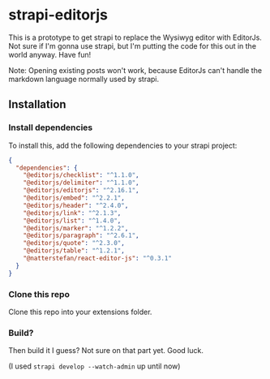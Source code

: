 # strapi-editorjs

This is a prototype to get strapi to replace the Wysiwyg editor with EditorJs. Not sure 
if I'm gonna use strapi, but I'm putting the code for this out in the world anyway. Have fun!

Note: Opening existing posts won't work, because EditorJs can't handle the markdown language
normally used by strapi.

## Installation

### Install dependencies

To install this, add the following dependencies to your strapi project:

```json
{
  "dependencies": {
    "@editorjs/checklist": "^1.1.0",
    "@editorjs/delimiter": "^1.1.0",
    "@editorjs/editorjs": "^2.16.1",
    "@editorjs/embed": "^2.2.1",
    "@editorjs/header": "^2.4.0",
    "@editorjs/link": "^2.1.3",
    "@editorjs/list": "^1.4.0",
    "@editorjs/marker": "^1.2.2",
    "@editorjs/paragraph": "^2.6.1",
    "@editorjs/quote": "^2.3.0",
    "@editorjs/table": "^1.2.1",
    "@natterstefan/react-editor-js": "^0.3.1"
  }
}
```

### Clone this repo

Clone this repo into your extensions folder.

### Build?

Then build it I guess? Not sure on that part yet. Good luck.

(I used `strapi develop --watch-admin` up until now)
